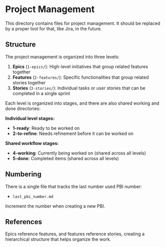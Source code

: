# Project Management

This directory contains files for project management. It should be replaced by a proper tool for that, like Jira, in the
future.

## Structure

The project management is organized into three levels:

1. **Epics** (`1-epics/`): High-level initiatives that group related features together
2. **Features** (`2-features/`): Specific functionalities that group related stories together
3. **Stories** (`3-stories/`): Individual tasks or user stories that can be completed in a single sprint

Each level is organized into stages, and there are also shared working and done directories:

**Individual level stages:**
- **1-ready**: Ready to be worked on
- **2-to-refine**: Needs refinement before it can be worked on

**Shared workflow stages:**
- **4-working**: Currently being worked on (shared across all levels)
- **5-done**: Completed items (shared across all levels)

## Numbering

There is a single file that tracks the last number used PBI number:

- `last_pbi_number.md`

Increment the number when creating a new PBI.

## References

Epics reference features, and features reference stories, creating a hierarchical structure that helps organize the
work.
